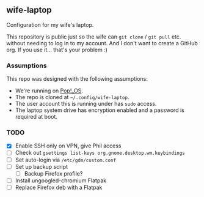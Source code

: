 ## wife-laptop

Configuration for my wife's laptop.

This repository is public just so the wife can `git clone` / `git pull` etc. without needing to log in to my account. And I don't want to create a GitHub org. If you use it... that's your problem :)

### Assumptions

This repo was designed with the following assumptions:

* We're running on [Pop!\_OS][pop].
* The repo is cloned at `~/.config/wife-laptop`.
* The user account this is running under has `sudo` access.
* The laptop system drive has encryption enabled and a password is required at boot.

### TODO

* [x] Enable SSH only on VPN, give Phil access
* [ ] Check out `gsettings list-keys org.gnome.desktop.wm.keybindings`
* [ ] Set auto-login via `/etc/gdm/custom.conf`
* [ ] Set up backup script
    * [ ] Backup Firefox profile?
* [ ] Install ungoogled-chromium Flatpak
* [ ] Replace Firefox deb with a Flatpak

[pop]: https://pop.system76.com/

